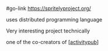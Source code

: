#go-link https://spritelyproject.org/

uses distributed programming language

Very interesting project technically

one of the co-creators of [[activitypub]]

[//begin]: # "Autogenerated link references for markdown compatibility"
[activitypub]: activitypub.md "activitypub"
[//end]: # "Autogenerated link references"